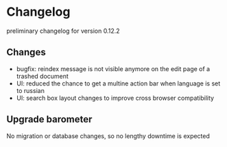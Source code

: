 # Changelog

preliminary changelog for version 0.12.2

## Changes

- bugfix: reindex message is not visible anymore on the edit page of 
  a trashed document
- UI: reduced the chance to get a multine action bar when language is set to russian
- UI: search box layout changes to improve cross browser compatibility

## Upgrade barometer

No migration or database changes, so no lengthy downtime is expected